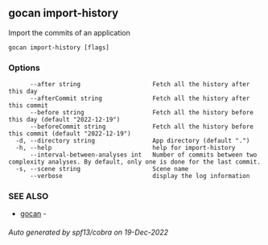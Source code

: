 ## gocan import-history

Import the commits of an application

```
gocan import-history [flags]
```

### Options

```
      --after string                    Fetch all the history after this day
      --afterCommit string              Fetch all the history after this commit
      --before string                   Fetch all the history before this day (default "2022-12-19")
      --beforeCommit string             Fetch all the history before this commit (default "2022-12-19")
  -d, --directory string                App directory (default ".")
  -h, --help                            help for import-history
      --interval-between-analyses int   Number of commits between two complexity analyses. By default, only one is done for the last commit.
  -s, --scene string                    Scene name
      --verbose                         display the log information
```

### SEE ALSO

* [gocan](gocan.md)	 - 

###### Auto generated by spf13/cobra on 19-Dec-2022
